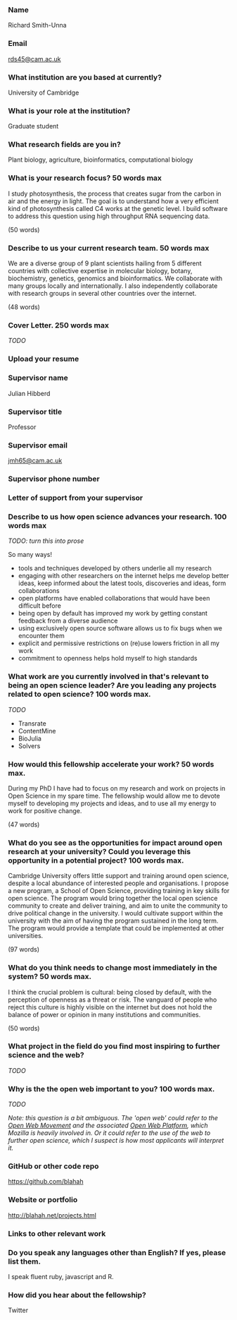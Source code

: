 ### Name

Richard Smith-Unna

### Email

rds45@cam.ac.uk

### What institution are you based at currently?

University of Cambridge

### What is your role at the institution?

Graduate student

### What research fields are you in?

Plant biology, agriculture, bioinformatics, computational biology

### What is your research focus? 50 words max

I study photosynthesis, the process that creates sugar from the carbon in air and the energy in light. The goal is to understand how a very efficient kind of photosynthesis called C4 works at the genetic level. I build software to address this question using high throughput RNA sequencing data.

(50 words)

### Describe to us your current research team. 50 words max

We are a diverse group of 9 plant scientists hailing from 5 different countries with collective expertise in molecular biology, botany, biochemistry, genetics, genomics and bioinformatics. We collaborate with many groups locally and internationally. I also independently collaborate with research groups in several other countries over the internet.

(48 words)

### Cover Letter. 250 words max

*TODO*

### Upload your resume


### Supervisor name

Julian Hibberd

### Supervisor title

Professor

### Supervisor email

jmh65@cam.ac.uk

### Supervisor phone number


### Letter of support from your supervisor


### Describe to us how open science advances your research. 100 words max

*TODO: turn this into prose*

So many ways!

- tools and techniques developed by others underlie all my research
- engaging with other researchers on the internet helps me develop better ideas, keep informed about the latest tools, discoveries and ideas, form collaborations
- open platforms have enabled collaborations that would have been difficult before
- being open by default has improved my work by getting constant feedback from a diverse audience
- using exclusively open source software allows us to fix bugs when we encounter them
- explicit and permissive restrictions on (re)use lowers friction in all my work
- commitment to openness helps hold myself to high standards

### What work are you currently involved in that's relevant to being an open science leader? Are you leading any projects related to open science? 100 words max.

*TODO*

- Transrate
- ContentMine
- BioJulia
- Solvers

### How would this fellowship accelerate your work? 50 words max.

During my PhD I have had to focus on my research and work on projects in Open Science in my spare time. The fellowship would allow me to devote myself to developing my projects and ideas, and to use all my energy to work for positive change.

(47 words)

### What do you see as the opportunities for impact around open research at your university? Could you leverage this opportunity in a potential project? 100 words max.

Cambridge University offers little support and training around open science, despite a local abundance of interested people and organisations. I propose a new program, a School of Open Science, providing training in key skills for open science. The program would bring together the local open science community to create and deliver training, and aim to unite the community to drive political change in the university. I would cultivate support within the university with the aim of having the program sustained in the long term. The program would provide a template that could be implemented at other universities.

(97 words)

### What do you think needs to change most immediately in the system? 50 words max.

I think the crucial problem is cultural: being closed by default, with the perception of openness as a threat or risk. The vanguard of people who reject this culture is highly visible on the internet but does not hold the balance of power or opinion in many institutions and communities.

(50 words)

### What project in the field do you find most inspiring to further science and the web?

*TODO*

### Why is the the open web important to you? 100 words max.

*TODO*

*Note: this question is a bit ambiguous. The 'open web' could refer to the [Open Web Movement](https://en.wikipedia.org/wiki/Open_Web) and the associated [Open Web Platform](https://en.wikipedia.org/wiki/Open_Web_Platform), which Mozilla is heavily involved in. Or it could refer to the use of the web to further open science, which I suspect is how most applicants will interpret it.*

### GitHub or other code repo

https://github.com/blahah

### Website or portfolio

http://blahah.net/projects.html

### Links to other relevant work



### Do you speak any languages other than English? If yes, please list them.

I speak fluent ruby, javascript and R.

### How did you hear about the fellowship?

Twitter
